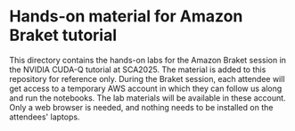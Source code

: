 # Hands-on material for Amazon Braket tutorial

This directory contains the hands-on labs for the Amazon Braket session in the NVIDIA CUDA-Q tutorial at SCA2025. The material is added to this repository for reference only. During the Braket session, each attendee will get access to a temporary AWS account in which they can follow us along and run the notebooks. The lab materials will be available in these account. Only a web browser is needed, and nothing needs to be installed on the attendees' laptops.  